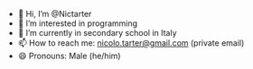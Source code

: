 - 👋 Hi, I’m @Nictarter
- 👀 I’m interested in programming
- 🌱 I’m currently in secondary school in Italy
- 📫 How to reach me: nicolo.tarter@gmail.com (private email)
- 😄 Pronouns: Male (he/him)
